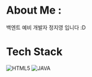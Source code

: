 # About Me :
백엔트 예비 개발자 정지영 입니다 :D
 
 # Tech Stack
![HTML5](https://img.shields.io/badge/-HTML5-F05032?style=for-the-badge&logo=html5&logoColor=ffffff)
![JAVA](https://img.shields.io/badge/-JAVA-007ACC?style=for-the-badge&logo=java&logoColor=ffffff)

